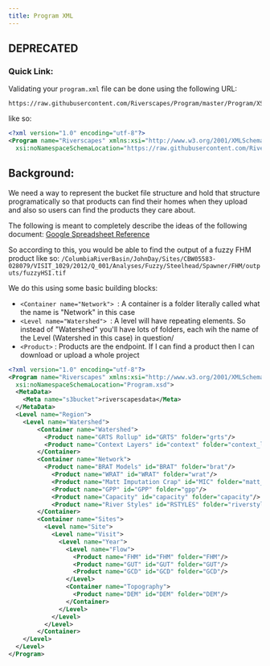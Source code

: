 ```yaml
---
title: Program XML
---
```


## DEPRECATED

### Quick Link:

Validating your `program.xml` file can be done using the following URL:

```
https://raw.githubusercontent.com/Riverscapes/Program/master/Program/XSD/V1/Program.xsd
```

like so:

``` xml
<?xml version="1.0" encoding="utf-8"?>
<Program name="Riverscapes" xmlns:xsi="http://www.w3.org/2001/XMLSchema-instance"
  xsi:noNamespaceSchemaLocation="https://raw.githubusercontent.com/Riverscapes/Program/master/Program/XSD/V1/Program.xsd">
```

## Background:

We need a way to represent the bucket file structure and hold that structure
programatically so that products can find their homes when they upload and also
so users can find the products they care about.

The following is meant to completely describe the ideas of the following document:
[Google Spreadsheet Reference](https://docs.google.com/spreadsheets/d/1PBTDZ_R_fdjydQ8jXVQr1Uf5OCOrzXhkfu9wSvvliIQ/)

So according to this, you would be able to find the output of a fuzzy FHM product like so:
`/ColumbiaRiverBasin/JohnDay/Sites/CBW05583-028079/VISIT_1029/2012/Q_001/Analyses/Fuzzy/Steelhead/Spawner/FHM/outputs/fuzzyHSI.tif`

We do this using some basic building blocks:

* `<Container name="Network"> `: A container is a folder literally called what the name is "Network" in this case
* `<Level name="Watershed"> `: A level will have repeating elements. So instead of "Watershed" you'll have lots
     of folders, each wih the name of the Level (Watershed in this case) in question/
* `<Product>` : Products are the endpoint. If I can find a product then I can download or upload a whole project

```xml
<?xml version="1.0" encoding="utf-8"?>
<Program name="Riverscapes" xmlns:xsi="http://www.w3.org/2001/XMLSchema-instance"
  xsi:noNamespaceSchemaLocation="Program.xsd">
  <MetaData>
    <Meta name="s3bucket">riverscapesdata</Meta>
  </MetaData>
  <Level name="Region">
    <Level name="Watershed">
        <Container name="Watershed">
          <Product name="GRTS Rollup" id="GRTS" folder="grts"/>
          <Product name="Context Layers" id="context" folder="context_layers"/>
        </Container>
        <Container name="Network">
          <Product name="BRAT Models" id="BRAT" folder="brat"/>
            <Product name="WRAT" id="WRAT" folder="wrat"/>
            <Product name="Matt Imputation Crap" id="MIC" folder="matt_impute"/>
            <Product name="GPP" id="GPP" folder="gpp"/>
            <Product name="Capacity" id="capacity" folder="capacity"/>
            <Product name="River Styles" id="RSTYLES" folder="riverstyles"/>
        </Container>
        <Container name="Sites">
          <Level name="Site">
            <Level name="Visit">
              <Level name="Year">
                <Level name="Flow">
                  <Product name="FHM" id="FHM" folder="FHM"/>
                  <Product name="GUT" id="GUT" folder="GUT"/>
                  <Product name="GCD" id="GCD" folder="GCD"/>
                </Level>
                <Container name="Topography">
                  <Product name="DEM" id="DEM" folder="DEM"/>
                </Container>
              </Level>
            </Level>
          </Level>
        </Container>
    </Level>
  </Level>
</Program>
```

